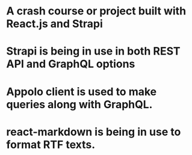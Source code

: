 # A crash course or project built with React.js and Strapi

# Strapi is being in use in both REST API and GraphQL options

# Appolo client is used to make queries along with GraphQL.

# react-markdown is being in use to format RTF texts.
